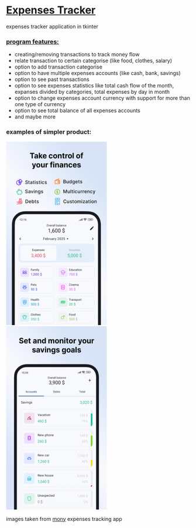 # <ins> Expenses Tracker <ins>

expenses tracker application in tkinter

### <ins> program features: <ins>

* creating/removing transactions to track money flow
* relate transaction to certain categorise (like food, clothes, salary)
* option to add transaction categorise
* option to have multiple expenses accounts (like cash, bank, savings) 
* option to see past transactions
* option to see expenses statistics like total cash flow of the month, expanses divided by categories, total expenses by day in month
* option to change expenses account currency with support for more than one type of currency
* option to see total balance of all expenses accounts
* and maybe more

### examples of simpler product:

<img src="images/img1.png" width="275" height="500">
<img src="images/img2.png" width="275" height="500">

images taken from [mony](https://play.google.com/store/apps/details?id=com.jojdevx.expense.tracker&hl=en) expenses tracking app

